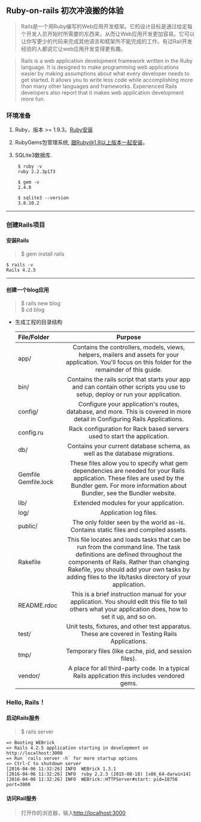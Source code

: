 

## Ruby-on-rails 初次冲浪搬的体验

>Rails是一个用Ruby编写的Web应用开发框架。它的设计目标是通过给定每个开发人员开始时所需要的东西来，从而让Web应用开发更加容易。它可以让你写更少的代码来完成其他语言和框架所不能完成的工作。有过Rail开发经验的人都说它让web应用开发变得更有趣。

>Rails is a web application development framework written in the Ruby language. It is designed to make programming web applications easier by making assumptions about what every developer needs to get started. It allows you to write less code while accomplishing more than many other languages and frameworks. Experienced Rails developers also report that it makes web application development more fun.

### 环境准备
1. Ruby，版本 >= 1.9.3。[Ruby安装](https://www.ruby-lang.org/en/documentation/installation/)
2. RubyGems包管理系统, 跟Ruby@1.9以上版本一起安装。
3. SQLite3数据库.

	```
	 $ ruby -v  
	 ruby 2.2.3p173  
	
	 $ gem -v  
	 2.4.8
	
	 $ sqlite3 --version  
	 3.8.10.2
	```
---

### 创建Rails项目

#### 安装Rails
>$ gem install rails  

```
$ rails -v  
Rails 4.2.5
```

---

#### 创建一个blog应用
>$ rails new blog  
>$ cd blog

* 生成工程的目录结构

	File/Folder |	Purpose
	|:----------|:-----------:|
	app/        | Contains the controllers, models, views, helpers, mailers and assets for your application. You'll focus on this folder for the remainder of this guide.
	bin/        | Contains the rails script that starts your app and can contain other scripts you use to setup, deploy or run your application.
	config/     | Configure your application's routes, database, and more. This is covered in more detail in Configuring Rails Applications.
	config.ru	  | Rack configuration for Rack based servers used to start the application.
	db/         |	Contains your current database schema, as well as the database migrations.
	Gemfile Gemfile.lock | These files allow you to specify what gem dependencies are needed for your Rails application. These files are used by the Bundler gem. For more information about Bundler, see the Bundler website.
	lib/        | Extended modules for your application.
	log/        | Application log files.
	public/ 	  | The only folder seen by the world as-is. Contains static files and compiled assets.
	Rakefile	  | This file locates and loads tasks that can be run from the command line. The task definitions are defined throughout the components of Rails. Rather than changing Rakefile, you should add your own tasks by adding files to the lib/tasks directory of your application.
	README.rdoc | This is a brief instruction manual for your application. You should edit this file to tell others what your application does, how to set it up, and so on.
	test/	     | Unit tests, fixtures, and other test apparatus. These are covered in Testing Rails Applications.
	tmp/	     | Temporary files (like cache, pid, and session files).
	vendor/	  | A place for all third-party code. In a typical Rails application this includes vendored gems.


### Hello, Rails！

#### 启动Rails服务
>$ rails server

```
=> Booting WEBrick
=> Rails 4.2.5 application starting in development on http://localhost:3000
=> Run `rails server -h` for more startup options
=> Ctrl-C to shutdown server
[2016-04-06 11:32:26] INFO  WEBrick 1.3.1
[2016-04-06 11:32:26] INFO  ruby 2.2.3 (2015-08-18) [x86_64-darwin14]
[2016-04-06 11:32:26] INFO  WEBrick::HTTPServer#start: pid=18756 port=3000
```

#### 访问Rail服务
>打开你的浏览器，输入[http://localhost:3000](http://localhost:3000)






